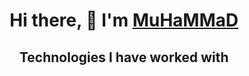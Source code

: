 <h1 align="center">Hi there, 👋  I'm <a href="https://t.me/AgReSSoR_vu" target="_blank">MuHaMMaD</a> </h1>
<h2 align="center">Technologies I have worked with</h2>

<!--
**MuSliM-95/MuSliM-95** is a ✨ _special_ ✨ repository because its `README.md` (this file) appears on your GitHub profile.

Here are some ideas to get you started:

- 🔭 I’m currently working on ...
- 🌱 I’m currently learning ...
- 👯 I’m looking to collaborate on ...
- 🤔 I’m looking for help with ...
- 💬 Ask me about ...
- 📫 How to reach me: ...
- 😄 Pronouns: ...
- ⚡ Fun fact: ...
-->
